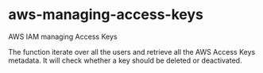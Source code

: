 # aws-managing-access-keys

AWS IAM managing Access Keys

The function iterate over all the users and retrieve all the AWS Access Keys metadata.
It will check whether a key should be deleted or deactivated.